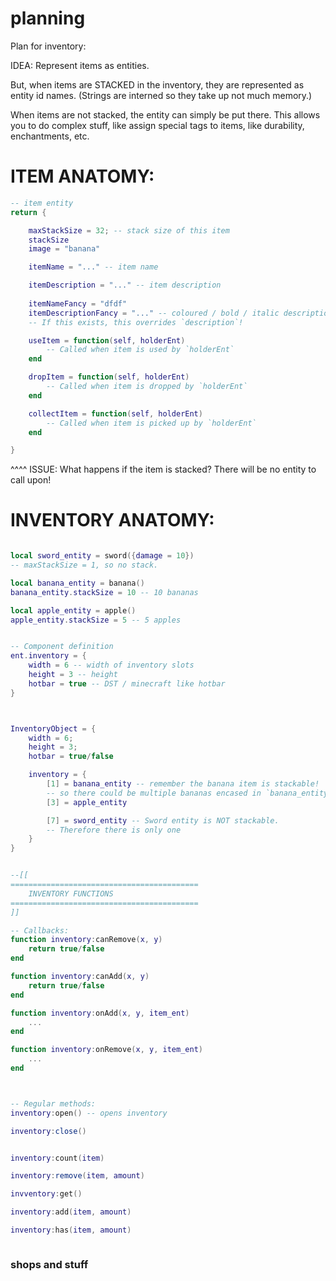 
# planning

Plan for inventory:


IDEA:
Represent items as entities.

But, when items are STACKED in the inventory, they are represented as 
entity id names.
(Strings are interned so they take up not much memory.)

When items are not stacked, the entity can simply be put there.
This allows you to do complex stuff, like assign special tags to items,
like durability, enchantments, etc.




# ITEM ANATOMY:
```lua
-- item entity
return {

    maxStackSize = 32; -- stack size of this item
    stackSize
    image = "banana"

    itemName = "..." -- item name

    itemDescription = "..." -- item description
    
    itemNameFancy = "dfdf"
    itemDescriptionFancy = "..." -- coloured / bold / italic description.
    -- If this exists, this overrides `description`!

    useItem = function(self, holderEnt)
        -- Called when item is used by `holderEnt`
    end

    dropItem = function(self, holderEnt)
        -- Called when item is dropped by `holderEnt`
    end

    collectItem = function(self, holderEnt)
        -- Called when item is picked up by `holderEnt`
    end

}
```

^^^^ ISSUE:
What happens if the item is stacked?
There will be no entity to call upon!






# INVENTORY ANATOMY:
```lua

local sword_entity = sword({damage = 10})
-- maxStackSize = 1, so no stack.

local banana_entity = banana()
banana_entity.stackSize = 10 -- 10 bananas

local apple_entity = apple()
apple_entity.stackSize = 5 -- 5 apples


-- Component definition
ent.inventory = {
    width = 6 -- width of inventory slots
    height = 3 -- height
    hotbar = true -- DST / minecraft like hotbar
}



InventoryObject = {
    width = 6;
    height = 3;
    hotbar = true/false

    inventory = {
        [1] = banana_entity -- remember the banana item is stackable!
        -- so there could be multiple bananas encased in `banana_entity`.
        [3] = apple_entity

        [7] = sword_entity -- Sword entity is NOT stackable.
        -- Therefore there is only one
    }
}


--[[
==========================================
    INVENTORY FUNCTIONS
==========================================
]]

-- Callbacks:
function inventory:canRemove(x, y)
    return true/false
end

function inventory:canAdd(x, y)
    return true/false
end

function inventory:onAdd(x, y, item_ent)
    ...
end

function inventory:onRemove(x, y, item_ent)
    ...
end



-- Regular methods:
inventory:open() -- opens inventory

inventory:close()


inventory:count(item)

inventory:remove(item, amount)

invventory:get()

inventory:add(item, amount)

inventory:has(item, amount)



```

### shops and stuff




